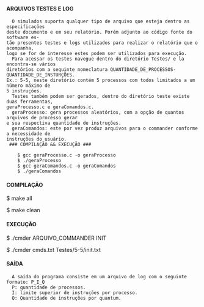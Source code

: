 #### ARQUIVOS TESTES E LOG ####
    
      O simulados suporta qualquer tipo de arquivo que esteja dentro as especificações
    deste documento e em seu relatório. Porém adjunto ao código fonte do software es-
    tão presentes testes e logs utilizados para realizar o relatório que o acompanha,
    logo se for de interesse estes podem ser utilizados para execução.
      Para acessar os testes navegue dentro do diretório Testes/ e la encontra-se vários
    diretórios com a sequinte nomeclatura QUANTIDADE_DE_PROCESSOS-QUANTIDADE_DE_INSTURÇÕES.
    Ex.: 5-5, neste diretório contém 5 processos com todos limitados a um número máximo de 
    5 instruções.
      Testes também podem ser gerados, dentro do diretório teste existe duas ferramentas, 
    geraProcesso.c e geraComandos.c.
      geraProcesso: gera processos aleatórios, com a opção de quantos arquivos de processo gerar
    e sua respectiva quantidade de instruções.
      geraComandos: este por vez produz arquivos para o commander conforme a necessidade de 
    instruções do usuário.
     ### COMPILAÇÃO && EXECUÇÃO ###
        
        $ gcc geraProcesso.c -o geraProcesso
        $ ./geraProcesso
        $ gcc geraComandos.c -o geraComandos
        $ ./geraComandos
        
#### COMPILAÇÃO ####

$ make all

$ make clean

#### EXECUÇÃO #####

$ ./cmder ARQUIVO_COMMANDER INIT

$ ./cmder cmds.txt Testes/5-5/init.txt

#### SAÍDA ####

      A saída do programa consiste em um arquivo de log com o seguinte formato: P_I_Q
      P: quantidade de processos.
      I: limite superior de instruções por processo.
      Q: Quantidade de instruções por quantum.
      
